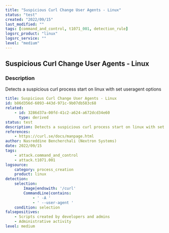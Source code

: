 ```yaml
---
title: "Suspicious Curl Change User Agents - Linux"
status: "test"
created: "2022/09/15"
last_modified: ""
tags: [command_and_control, t1071_001, detection_rule]
logsrc_product: "linux"
logsrc_service: ""
level: "medium"
---
```


## Suspicious Curl Change User Agents - Linux

### Description

Detects a suspicious curl process start on linux with set useragent options

```yml
title: Suspicious Curl Change User Agents - Linux
id: b86d356d-6093-443d-971c-9b07db583c68
related:
    - id: 3286d37a-00fd-41c2-a624-a672dcd34e60
      type: derived
status: test
description: Detects a suspicious curl process start on linux with set useragent options
references:
    - https://curl.se/docs/manpage.html
author: Nasreddine Bencherchali (Nextron Systems)
date: 2022/09/15
tags:
    - attack.command_and_control
    - attack.t1071.001
logsource:
    category: process_creation
    product: linux
detection:
    selection:
        Image|endswith: '/curl'
        CommandLine|contains:
            - ' -A '
            - ' --user-agent '
    condition: selection
falsepositives:
    - Scripts created by developers and admins
    - Administrative activity
level: medium

```
